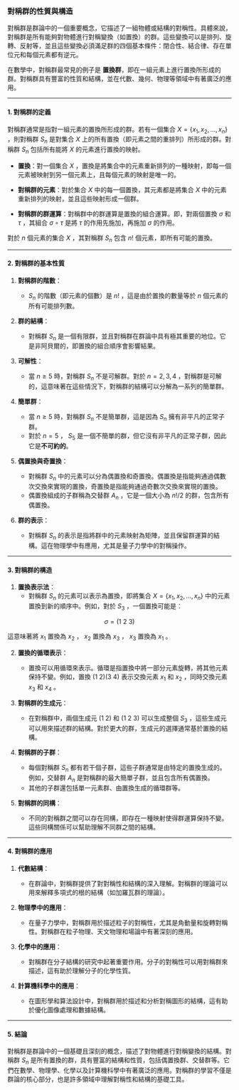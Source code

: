 ### **對稱群的性質與構造**

對稱群是群論中的一個重要概念，它描述了一組物體或結構的對稱性。具體來說，對稱群是所有能夠對物體進行對稱變換（如置換）的群。這些變換可以是排列、旋轉、反射等，並且這些變換必須滿足群的四個基本條件：閉合性、結合律、存在單位元和每個元素都有逆元。

在數學中，對稱群最常見的例子是 **置換群**，即在一組元素上進行置換所形成的群。對稱群具有豐富的性質和結構，並在代數、幾何、物理等領域中有著廣泛的應用。

---

#### **1. 對稱群的定義**

對稱群通常是指對一組元素的置換所形成的群。若有一個集合  $`X = \{ x_1, x_2, \dots, x_n \}`$ ，則對稱群  $`S_n`$  是對集合  $`X`$  上的所有置換（即元素之間的重排列）所形成的群。對稱群  $`S_n`$  包括所有能將  $`X`$  的元素進行置換的映射。

- **置換**：對一個集合  $`X`$ ，置換是將集合中的元素重新排列的一種映射，即每一個元素被映射到另一個元素上，且每個元素的映射是唯一的。

- **對稱群的元素**：對於集合  $`X`$  中的每一個置換，其元素都是將集合  $`X`$  中的元素重新排列的映射，並且這些映射形成一個群。

- **對稱群的群運算**：對稱群中的群運算是置換的組合運算。即，對兩個置換  $`\sigma`$  和  $`\tau`$ ，其組合  $`\sigma \circ \tau`$  是將  $`\tau`$  的作用先施加，再施加  $`\sigma`$  的作用。

對於  $`n`$  個元素的集合  $`X`$ ，其對稱群  $`S_n`$  包含  $`n!`$  個元素，即所有可能的置換。

---

#### **2. 對稱群的基本性質**

1. **對稱群的階數**：
   -  $`S_n`$  的階數（即元素的個數）是  $`n!`$ ，這是由於置換的數量等於  $`n`$  個元素的所有可能排列數。
   
2. **群的結構**：
   - 對稱群  $`S_n`$  是一個有限群，並且對稱群在群論中具有極其重要的地位。它是非阿貝爾的，即置換的組合順序會影響結果。

3. **可解性**：
   - 當  $`n \geq 5`$  時，對稱群  $`S_n`$  不是可解群。對於  $`n = 2, 3, 4`$ ，對稱群是可解的，這意味著在這些情況下，對稱群的結構可以分解為一系列的簡單群。
   
4. **簡單群**：
   - 當  $`n \geq 5`$  時，對稱群  $`S_n`$  不是簡單群，這是因為  $`S_n`$  擁有非平凡的正常子群。
   - 對於  $`n = 5`$ ， $`S_5`$  是一個不簡單的群，但它沒有非平凡的正常子群，因此它是**不可約的**。

5. **偶置換與奇置換**：
   - 對稱群  $`S_n`$  中的元素可以分為偶置換和奇置換。偶置換是指能夠通過偶數次交換來實現的置換，奇置換是指能夠通過奇數次交換來實現的置換。
   - 偶置換組成的子群稱為交替群  $`A_n`$ ，它是一個大小為  $`n!/2`$  的群，包含所有偶置換。

6. **群的表示**：
   - 對稱群  $`S_n`$  的表示是指將群中的元素映射為矩陣，並且保留群運算的結構。這在物理學中有應用，尤其是量子力學中的對稱操作。

---

#### **3. 對稱群的構造**

1. **置換表示法**：
   - 對稱群  $`S_n`$  的元素可以表示為置換，即將集合  $`X = \{ x_1, x_2, \dots, x_n \}`$  中的元素置換到新的順序中。例如，對於  $`S_3`$ ，一個置換可能是：
   
   
```math
\sigma = (1 \ 2 \ 3)
```

   
   這意味著將  $`x_1`$  置換為  $`x_2`$ ， $`x_2`$  置換為  $`x_3`$ ， $`x_3`$  置換為  $`x_1`$ 。

2. **置換的循環表示**：
   - 置換可以用循環來表示。循環是指置換中將一部分元素旋轉，將其他元素保持不變。例如，置換  $`(1 \ 2)(3 \ 4)`$  表示交換元素  $`x_1`$  和  $`x_2`$ ，同時交換元素  $`x_3`$  和  $`x_4`$ 。

3. **對稱群的生成元**：
   - 在對稱群中，兩個生成元  $`(1 \ 2)`$  和  $`(1 \ 2 \ 3)`$  可以生成整個  $`S_3`$ ，這些生成元可以用來描述群的結構。對於更大的群，生成元的選擇通常基於置換的結構。

4. **對稱群的子群**：
   - 每個對稱群  $`S_n`$  都有若干個子群，這些子群通常是由特定的置換生成的。例如，交替群  $`A_n`$  是對稱群的最大簡單子群，並且包含所有偶置換。
   - 其他的子群還包括單一元素群、由置換生成的循環群等。

5. **對稱群的同構**：
   - 不同的對稱群之間可以存在同構，即存在一種映射使得群運算保持不變。這些同構關係可以幫助理解不同群之間的結構。

---

#### **4. 對稱群的應用**

1. **代數結構**：
   - 在群論中，對稱群提供了對對稱性和結構的深入理解。對稱群的理論可以用來解釋多項式的根的結構（如加羅瓦群的理論）。

2. **物理學中的應用**：
   - 在量子力學中，對稱群用於描述粒子的對稱性，尤其是角動量和旋轉對稱性。對稱群在粒子物理、天文物理和場論中有著深刻的應用。

3. **化學中的應用**：
   - 對稱群在分子結構的研究中起著重要作用。分子的對稱性可以用對稱群來描述，這有助於理解分子的化學性質。

4. **計算機科學中的應用**：
   - 在圖形學和算法設計中，對稱群用於描述和分析對稱圖形的結構，這有助於優化圖像處理和數據結構。

---

#### **5. 結論**

對稱群是群論中的一個基礎且深刻的概念，描述了對物體進行對稱變換的結構。對稱群  $`S_n`$  是所有置換的群，具有豐富的結構和性質，包括偶置換群、交替群等。它們在數學、物理學、化學以及計算機科學中有著廣泛的應用。對稱群的學習不僅是群論的核心部分，也是許多領域中理解對稱性和結構的基礎工具。